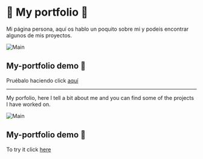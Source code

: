 # 🌈 My portfolio 🌈
Mi página persona, aquí os hablo un poquito sobre mi y podeis encontrar algunos de mis proyectos.

![Main](https://i.ibb.co/s38kFCp/Web-Personal.png)

## My-portfolio demo 📌

Pruébalo haciendo click [aquí](https://oremorsiri.github.io/my-portfolio/)

***

My porfolio, here I tell a bit about me and you can find some of the projects I have worked on.

![Main](https://i.ibb.co/s38kFCp/Web-Personal.png)

## My-portfolio demo 📌

To try it click [here](https://oremorsiri.github.io/my-portfolio/)
